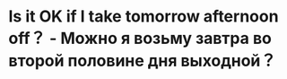 # Is it OK if I take tomorrow afternoon off？ - Можно я возьму завтра во второй половине дня выходной？
